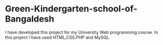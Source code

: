 # Green-Kindergarten-school-of-Bangaldesh
I have developed this project for my University Web programming course. In this project I have used HTML,CSS.PHP and MySQL.
